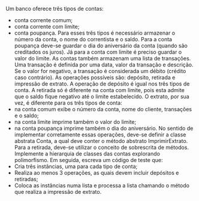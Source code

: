 Um banco oferece três tipos de contas:
- conta corrente comum;
- conta corrente com limite;
- conta poupança.
Para esses três tipos é necessário armazenar o número da conta, o nome do
correntista e o saldo. Para a conta poupança deve-se guardar o dia do aniversário da
conta (quando são creditados os juros). Já para a conta com limite é preciso guardar o
valor do limite.
As contas também armazenam uma lista de transações. Uma transação é definida por
uma data, valor da transação e descrição. Se o valor for negativo, a transação é
considerada um débito (crédito caso contrário).
As operações possíveis são: depósito, retirada e impressão de extrato. A operação de
depósito é igual nos três tipos de conta. A retirada só é diferente na conta com limite,
pois esta admite que o saldo fique negativo até o limite estabelecido. O extrato, por
sua vez, é diferente para os três tipos de conta:
- na conta comum exibe o número da conta, nome do cliente, transações e o
saldo;
- na conta limite imprime também o valor do limite;
- na conta poupança imprime também o dia do aniversário.
No sentido de implementar corretamente essas operações, deve-se definir a classe
abstrata Conta, a qual deve conter o método abstrato ImprimirExtrato. Para a retirada,
deve-se utilizar o conceito de sobrescrita de métodos.
Implemente a hierarquia de classes das contas explorando polimorfismo. Em seguida,
escreva um código de teste que:
- Cria três instâncias, uma para cada tipo de conta;
- Realiza ao menos 3 operações, as quais devem incluir depósitos e retiradas;
- Coloca as instâncias numa lista e processa a lista chamando o método que
realiza a impressão de extrato.
